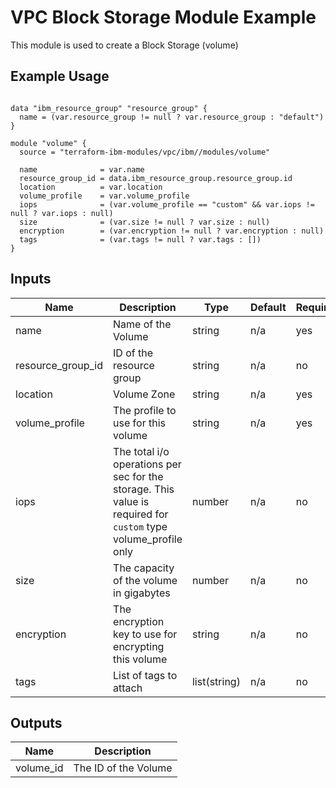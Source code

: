 # VPC Block Storage Module Example

This module is used to create a Block Storage (volume)

## Example Usage
```

data "ibm_resource_group" "resource_group" {
  name = (var.resource_group != null ? var.resource_group : "default")
}

module "volume" {
  source = "terraform-ibm-modules/vpc/ibm//modules/volume"

  name              = var.name
  resource_group_id = data.ibm_resource_group.resource_group.id
  location          = var.location
  volume_profile    = var.volume_profile
  iops              = (var.volume_profile == "custom" && var.iops != null ? var.iops : null)
  size              = (var.size != null ? var.size : null)
  encryption        = (var.encryption != null ? var.encryption : null)
  tags              = (var.tags != null ? var.tags : [])
}
```

<!-- BEGINNING OF PRE-COMMIT-TERRAFORM DOCS HOOK -->

## Inputs

| Name                              | Description                                           | Type   | Default | Required |
|-----------------------------------|-------------------------------------------------------|--------|---------|----------|
| name | Name of the Volume | string | n/a | yes |
| resource\_group\_id | ID of the resource group | string | n/a | no |
| location | Volume Zone | string | n/a | yes |
| volume\_profile | The profile to use for this volume | string | n/a | yes |
| iops | The total i/o operations per sec for the storage. This value is required for `custom` type volume_profile only | number | n/a | no |
| size | The capacity of the volume in gigabytes | number | n/a | no |
| encryption | The encryption key to use for encrypting this volume | string | n/a | no |
| tags | List of tags to attach  | list(string) | n/a | no |

## Outputs

| Name | Description |
|------|-------------|
| volume\_id | The ID of the Volume |

<!-- END OF PRE-COMMIT-TERRAFORM DOCS HOOK -->